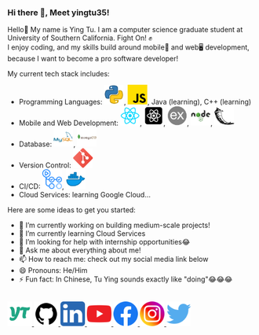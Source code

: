 <div>
  <h3>Hi there 👋, Meet yingtu35!</h3>
</div>

Hello👋 My name is Ying Tu. I am a computer science graduate student at University of Southern California. Fight On! ✊ <br/>
I enjoy coding, and my skills build around mobile📱 and web🖥 development, because I want to become a pro software developer!

<div>

  My current tech stack includes:
  - Programming Languages: <img src="icons/python.png" alt="Python" width="40" height="40">, <img src="icons/javascript.png" alt="JavaScript" width="40" height="40">, Java (learning), C++ (learning)
  - Mobile and Web Development: <img src="icons/reactjs.png" alt="React" width="40" height="40">, <img src="icons/react-native.png" alt="React Native" width="40" height="40">, <img src="icons/expressjs.png" alt="Express.js" width="40" height="40">, <img src="icons/nodejs.png" alt="Node.js" width="40" height="40">, <img src="icons/flask.png" alt="Flask" width="40" height="40">
  - Database: <img src="icons/mysql.png" alt="MySQL" width="40" height="40">, <img src="icons/mongodb.png" alt="MongoDB" width="40" height="40">
  - Version Control: <img src="icons/git.png" alt="Git" width="40" height="40">
  - CI/CD: <img src="icons/github-actions.png" alt="GitHub Actions" width="40" height="40">, <img src="icons/docker.png" alt="Docker" width="40" height="40">
  - Cloud Services: learning Google Cloud...
</div>

Here are some ideas to get you started:

- 🔭 I’m currently working on building medium-scale projects!
- 🌱 I’m currently learning Cloud Services
- 🤔 I’m looking for help with internship opportunities😂
- 💬 Ask me about everything about me!
- 📫 How to reach me: check out my social media link below
- 😄 Pronouns: He/Him
- ⚡ Fun fact: In Chinese, Tu Ying sounds exactly like "doing"😂😂😂

<div>
  <br/>
  <a href="https://yingtu35.github.io/">
    <img src="icons/yingtu.png" alt="Instagram" width="50" height="50">
  </a>
  <a href="https://github.com/yingtu35">
    <img src="social-icons/github.png" alt="GitHub" width="50" height="50">
  </a>
  <a href="https://www.linkedin.com/in/yingtu/">
    <img src="social-icons/linkedin.png" alt="Linkedin" width="50" height="50">
  </a>
  <a href="https://www.youtube.com/channel/UCDyDJbeVwpN6xmT4FFOSzuw">
    <img src="social-icons/youtube.png" alt="Youtube" width="50" height="50">
  </a>
  <a href="https://www.facebook.com/profile.php?id=100000582214483">
    <img src="social-icons/facebook.png" alt="Facebook" width="50" height="50">
  </a>
  <a href="https://www.instagram.com/yingtu35">
    <img src="social-icons/instagram.png" alt="Instagram" width="50" height="50">
  </a>
  <a href="https://twitter.com/YingTu1685990">
    <img src="social-icons/twitter.png" alt="X" width="50" height="50">
  </a>
</div>
<!-- - 👯 I’m looking to collaborate on  --!>

